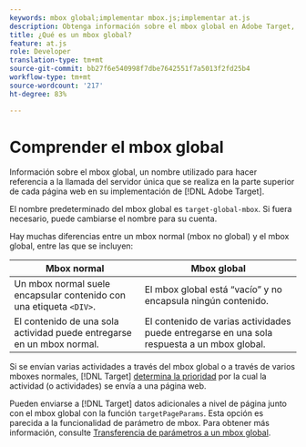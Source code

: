 ```yaml
---
keywords: mbox global;implementar mbox.js;implementar at.js
description: Obtenga información sobre el mbox global en Adobe Target, un nombre que se utiliza para hacer referencia a una sola llamada al servidor realizada en la parte superior de cada página web en la implementación de Destinatario.
title: ¿Qué es un mbox global?
feature: at.js
role: Developer
translation-type: tm+mt
source-git-commit: bb27f6e540998f7dbe7642551f7a5013f2fd25b4
workflow-type: tm+mt
source-wordcount: '217'
ht-degree: 83%

---
```



# Comprender el mbox global

Información sobre el mbox global, un nombre utilizado para hacer referencia a la llamada del servidor única que se realiza en la parte superior de cada página web en su implementación de [!DNL Adobe Target].

El nombre predeterminado del mbox global es `target-global-mbox`. Si fuera necesario, puede cambiarse el nombre para su cuenta.

Hay muchas diferencias entre un mbox normal (mbox no global) y el mbox global, entre las que se incluyen:

| Mbox normal | Mbox global |
|--- |--- |
| Un mbox normal suele encapsular contenido con una etiqueta `<DIV>`. | El mbox global está “vacío” y no encapsula ningún contenido. |
| El contenido de una sola actividad puede entregarse en un mbox normal. | El contenido de varias actividades puede entregarse en una sola respuesta a un mbox global. |

Si se envían varias actividades a través del mbox global o a través de varios mboxes normales, [!DNL Target] [ determina la prioridad](/help/c-activities/priority.md#concept_1780C11FEA57440499F0047DD6900E0F) por la cual la actividad (o actividades) se envía a una página web.

Pueden enviarse a [!DNL Target] datos adicionales a nivel de página junto con el mbox global con la función `targetPageParams`. Esta opción es parecida a la funcionalidad de parámetro de mbox. Para obtener más información, consulte [Transferencia de parámetros a un mbox global](/help/c-implementing-target/c-implementing-target-for-client-side-web/t-mbox-download/c-understanding-global-mbox/pass-parameters-to-global-mbox.md#concept_33362A04146C4E3C8E7089B65F38B5E5).
